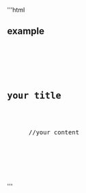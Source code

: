   '''html
<h2>example</h2>

<pre>
  <div class="container">
    <div class="block two first">
      <h2>your title</h2>
      <div class="wrap">
      //your content
      </div>
    </div>
  </div>
</pre>
'''
